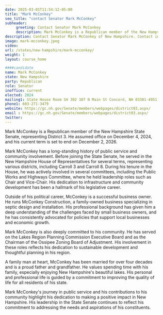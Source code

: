 ```yaml
---
date: 2025-03-01T11:54:12-05:00
title: "Mark McConkey"
seo_title: "contact Senator Mark McConkey"
subheader:
     greeting: Contact Senator Mark McConkey
     description: Mark McConkey is a Republican member of the New Hampshire State Senate, representing District 3. He assumed office on December 4, 2024, and his current term is set to end on December 2, 2026.
description: Contact Senator Mark McConkey of New Hampshire. Contact information for Mark McConkey includes email address, phone number, and mailing address.
image: mark-mcconkey.jpeg
video:
url: /states/new-hampshire/mark-mcconkey/
weight: 1
layout: course_home

####candidate
name: Mark McConkey
state: New Hampshire
party: Republican
role: Senator
inoffice: current
elected: 2024
mailing1: State House Room SH 302 107 N Main St Concord, NH 03301-4951
phone1: 603-271-3479
website: https://gc.nh.gov/Senate/members/webpages/district03.aspx/
email : https://gc.nh.gov/Senate/members/webpages/district03.aspx/
twitter: 
---
```

Mark McConkey is a Republican member of the New Hampshire State Senate, representing District 3. He assumed office on December 4, 2024, and his current term is set to end on December 2, 2026.

Mark McConkey has a long-standing history of public service and community involvement. Before joining the State Senate, he served in the New Hampshire House of Representatives for several terms, representing various districts, including Carroll 3 and Carroll 8. During his tenure in the House, he was actively involved in several committees, including the Public Works and Highways Committee, where he held leadership roles such as Chair and Vice-Chair. His dedication to infrastructure and community development has been a hallmark of his legislative career.

Outside of his political career, McConkey is a successful business owner. He runs McConkey Construction, a family-owned business specializing in septic design and installation. His professional background has given him a deep understanding of the challenges faced by small business owners, and he has consistently advocated for policies that support local businesses and economic growth.

Mark McConkey is also deeply committed to his community. He has served on the Lakes Region Planning Commission Executive Board and as the Chairman of the Ossipee Zoning Board of Adjustment. His involvement in these roles reflects his dedication to sustainable development and thoughtful planning in his region.

A family man at heart, McConkey has been married for over four decades and is a proud father and grandfather. He values spending time with his family, especially enjoying New Hampshire's beautiful lakes. His personal and professional life is guided by a commitment to improving the quality of life for all residents of his state.

Mark McConkey's journey in public service and his contributions to his community highlight his dedication to making a positive impact in New Hampshire. His leadership in the State Senate continues to reflect his commitment to addressing the needs and aspirations of his constituents.
